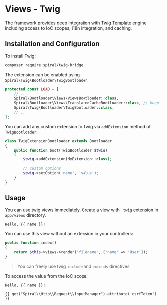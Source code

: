 # Views - Twig
The framework provides deep integration with [Twig Template](https://twig.symfony.com/) engine including access to IoC
scopes, i18n integration, and caching.

## Installation and Configuration
To install Twig:

```bash
composer require spiral/twig-bridge
```

The extension can be enabled using `Spiral\Twig\Bootloader\TwigBootloader`.

```php
protected const LOAD = [
    // ...
    Spiral\Bootloader\Views\ViewsBootloader::class,
    Spiral\Bootloader\Views\TranslatedCacheBootloader::class, // keep localized views in separate cache files
    Spiral\Twig\Bootloader\TwigBootloader::class,
    // ...
];
```

You can add any custom extension to Twig via `addExtension` method of `TwigBootloader`:

```php
class TwigExtensionBootloader extends Bootloader
{
    public function boot(TwigBootloader $twig)
    {
        $twig->addExtension(MyExtension::class);
    
        // custom options
        $twig->setOption('name', 'value');
    }
}
```

## Usage
You can use twig views immediately. Create a view with `.twig` extension in `app/views` directory.

```twig
Hello, {{ name }}!
```

You can use this view without an extension in your controllers:

```php
public function index()
{
    return $this->views->render('filename', ['name' => 'User']);
}
```

> You can freely use twig `include` and `extends` directives.

To access the value from the IoC scope:

```twig
Hello, {{ name }}!

{{ get("Spiral\\Http\\Request\\InputManager").attribute('csrfToken') }}
```
